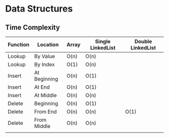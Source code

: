 # Data Structures

## Time Complexity

| Function | Location     | Array | Single LinkedList | Double LinkedList |
| -------- | ------------ | ----- | ----------------- | ----------------- |
| Lookup   | By Value     | O(n)  | O(n)              |                   |
| Lookup   | By Index     | O(1)  | O(n)              |                   |
| Insert   | At Beginning | O(n)  | O(1)              |                   |
| Insert   | At End       | O(n)  | O(1)              |                   |
| Insert   | At Middle    | O(n)  | O(n)              |                   |
| Delete   | Beginning    | O(n)  | O(1)              |                   |
| Delete   | From End     | O(n)  | O(n)              | O(1)              |
| Delete   | From Middle  | O(n)  | O(n)              |                   |
|          |              |       |                   |                   |
